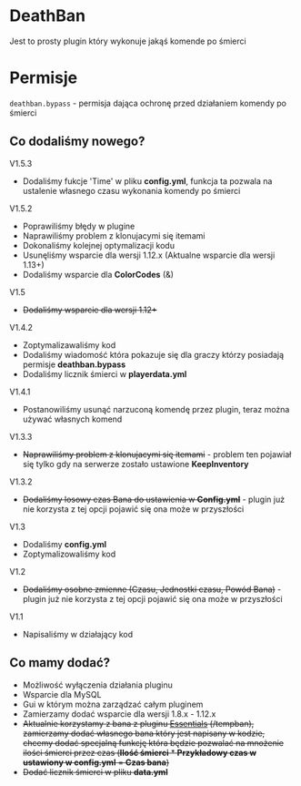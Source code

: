 # DeathBan

  Jest to prosty plugin który wykonuje jakąś komende po śmierci
  
# Permisje
  `deathban.bypass` - permisja dająca ochronę przed działaniem komendy po śmierci
## Co dodaliśmy nowego?
V1.5.3
  * Dodaliśmy fukcje 'Time' w pliku **config.yml**, funkcja ta 
    pozwala na ustalenie własnego czasu wykonania komendy po śmierci

V1.5.2
  * Poprawiliśmy błędy w plugine
  * Naprawiliśmy problem z klonujacymi się itemami
  * Dokonaliśmy kolejnej optymalizacji kodu
  * Usunęliśmy wsparcie dla wersji 1.12.x (Aktualne wsparcie dla wersji 1.13+)
  * Dodaliśmy wsparcie dla **ColorCodes** (&)

V1.5
  * ~~Dodaliśmy wsparcie dla wersji 1.12+~~

V1.4.2
  * Zoptymalizawaliśmy kod 
  * Dodaliśmy wiadomość która pokazuje się dla graczy którzy posiadają permisje **deathban.bypass**
  * Dodaliśmy licznik śmierci w **playerdata.yml**

V1.4.1
  * Postanowiliśmy usunąć narzuconą komendę przez plugin, teraz można używać własnych 
    komend

V1.3.3
  * ~~Naprawiliśmy problem z klonujacymi się itemami~~ - problem ten pojawiał się tylko gdy na serwerze zostało ustawione **KeepInventory**

V1.3.2
  * ~~Dodaliśmy losowy czas Bana do ustawienia w **Config.yml**~~ - plugin już nie korzysta z tej opcji pojawić się ona może w przyszłości

V1.3
  * Dodaliśmy **config.yml**
  * Zoptymalizowaliśmy kod

V1.2
  * ~~Dodaliśmy osobne zmienne (Czasu, Jednostki czasu, Powód Bana)~~ - plugin już nie korzysta z tej opcji pojawić się ona może w przyszłości
  
V1.1
  * Napisaliśmy w działający kod

## Co mamy dodać?

  * Możliwość wyłączenia działania pluginu
  * Wsparcie dla MySQL
  * Gui w którym można zarządzać całym pluginem
  * Zamierzamy dodać wsparcie dla wersji 1.8.x - 1.12.x
  * ~~Aktualnie korzystamy z bana z pluginu [Essentials](#https://www.spigotmc.org/resources/essentialsx.9089/) (/tempban), 
  zamierzamy dodać własnego bana który jest napisany w kodzie, chcemy dodać specjalną funkcję która będzie pozwalać na mnożenie ilości śmierci przez czas 
  (**Ilość śmierci** * **Przykładowy czas w ustawiony w config.yml** = **Czas bana**)~~
  * ~~Dodać licznik śmierci w pliku **data.yml**~~
